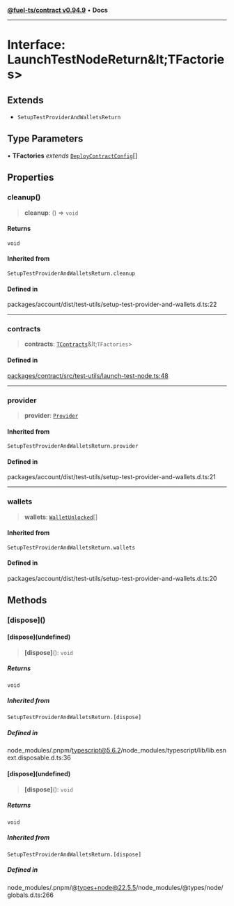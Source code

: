 [**@fuel-ts/contract v0.94.9**](../index.md) • **Docs**

***

# Interface: LaunchTestNodeReturn\&lt;TFactories\>

## Extends

- `SetupTestProviderAndWalletsReturn`

## Type Parameters

• **TFactories** *extends* [`DeployContractConfig`](DeployContractConfig.md)[]

## Properties

### cleanup()

> **cleanup**: () => `void`

#### Returns

`void`

#### Inherited from

`SetupTestProviderAndWalletsReturn.cleanup`

#### Defined in

packages/account/dist/test-utils/setup-test-provider-and-wallets.d.ts:22

***

### contracts

> **contracts**: [`TContracts`](../index.md#tcontractst)\&lt;`TFactories`\>

#### Defined in

[packages/contract/src/test-utils/launch-test-node.ts:48](https://github.com/FuelLabs/fuels-ts/blob/6074ab538bfb9e8b48e10c710d2d5944a3027bc5/packages/contract/src/test-utils/launch-test-node.ts#L48)

***

### provider

> **provider**: [`Provider`](../Account/Provider.md)

#### Inherited from

`SetupTestProviderAndWalletsReturn.provider`

#### Defined in

packages/account/dist/test-utils/setup-test-provider-and-wallets.d.ts:21

***

### wallets

> **wallets**: [`WalletUnlocked`](../Account/WalletUnlocked.md)[]

#### Inherited from

`SetupTestProviderAndWalletsReturn.wallets`

#### Defined in

packages/account/dist/test-utils/setup-test-provider-and-wallets.d.ts:20

## Methods

### \[dispose\]()

#### \[dispose\](undefined)

> **\[dispose\]**(): `void`

##### Returns

`void`

##### Inherited from

`SetupTestProviderAndWalletsReturn.[dispose]`

##### Defined in

node\_modules/.pnpm/typescript@5.6.2/node\_modules/typescript/lib/lib.esnext.disposable.d.ts:36

#### \[dispose\](undefined)

> **\[dispose\]**(): `void`

##### Returns

`void`

##### Inherited from

`SetupTestProviderAndWalletsReturn.[dispose]`

##### Defined in

node\_modules/.pnpm/@types+node@22.5.5/node\_modules/@types/node/globals.d.ts:266
